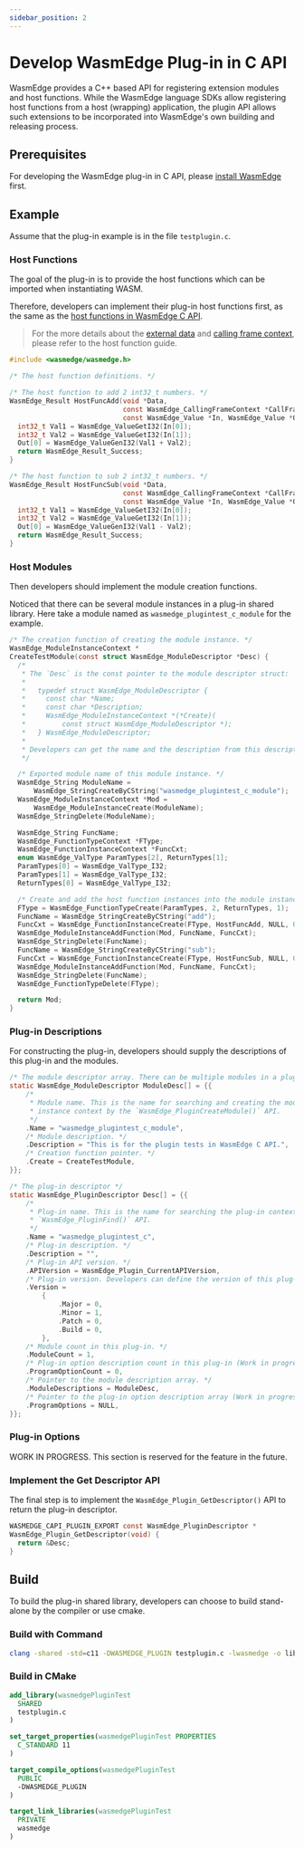 ```yaml
---
sidebar_position: 2
---
```


# Develop WasmEdge Plug-in in C API

WasmEdge provides a C++ based API for registering extension modules and host functions. While the WasmEdge language SDKs allow registering host functions from a host (wrapping) application, the plugin API allows such extensions to be incorporated into WasmEdge's own building and releasing process.

## Prerequisites

For developing the WasmEdge plug-in in C API, please [install WasmEdge](/develop/build-and-run/install.md) first.

## Example

Assume that the plug-in example is in the file `testplugin.c`.

### Host Functions

The goal of the plug-in is to provide the host functions which can be imported when instantiating WASM.

Therefore, developers can implement their plug-in host functions first, as the same as the [host functions in WasmEdge C API](/embed/c/reference/0.12.0.md#host-functions).

> For the more details about the [external data](/embed/c/host_function.md#host-data) and [calling frame context](/embed/c/host_function.md#calling-frame-context), please refer to the host function guide.

```c
#include <wasmedge/wasmedge.h>

/* The host function definitions. */

/* The host function to add 2 int32_t numbers. */
WasmEdge_Result HostFuncAdd(void *Data,
                            const WasmEdge_CallingFrameContext *CallFrameCxt,
                            const WasmEdge_Value *In, WasmEdge_Value *Out) {
  int32_t Val1 = WasmEdge_ValueGetI32(In[0]);
  int32_t Val2 = WasmEdge_ValueGetI32(In[1]);
  Out[0] = WasmEdge_ValueGenI32(Val1 + Val2);
  return WasmEdge_Result_Success;
}

/* The host function to sub 2 int32_t numbers. */
WasmEdge_Result HostFuncSub(void *Data,
                            const WasmEdge_CallingFrameContext *CallFrameCxt,
                            const WasmEdge_Value *In, WasmEdge_Value *Out) {
  int32_t Val1 = WasmEdge_ValueGetI32(In[0]);
  int32_t Val2 = WasmEdge_ValueGetI32(In[1]);
  Out[0] = WasmEdge_ValueGenI32(Val1 - Val2);
  return WasmEdge_Result_Success;
}
```

### Host Modules

Then developers should implement the module creation functions.

Noticed that there can be several module instances in a plug-in shared library. Here take a module named as `wasmedge_plugintest_c_module` for the example.

```c
/* The creation function of creating the module instance. */
WasmEdge_ModuleInstanceContext *
CreateTestModule(const struct WasmEdge_ModuleDescriptor *Desc) {
  /*
   * The `Desc` is the const pointer to the module descriptor struct:
   *
   *   typedef struct WasmEdge_ModuleDescriptor {
   *     const char *Name;
   *     const char *Description;
   *     WasmEdge_ModuleInstanceContext *(*Create)(
   *         const struct WasmEdge_ModuleDescriptor *);
   *   } WasmEdge_ModuleDescriptor;
   *
   * Developers can get the name and the description from this descriptor.
   */

  /* Exported module name of this module instance. */
  WasmEdge_String ModuleName =
      WasmEdge_StringCreateByCString("wasmedge_plugintest_c_module");
  WasmEdge_ModuleInstanceContext *Mod =
      WasmEdge_ModuleInstanceCreate(ModuleName);
  WasmEdge_StringDelete(ModuleName);

  WasmEdge_String FuncName;
  WasmEdge_FunctionTypeContext *FType;
  WasmEdge_FunctionInstanceContext *FuncCxt;
  enum WasmEdge_ValType ParamTypes[2], ReturnTypes[1];
  ParamTypes[0] = WasmEdge_ValType_I32;
  ParamTypes[1] = WasmEdge_ValType_I32;
  ReturnTypes[0] = WasmEdge_ValType_I32;

  /* Create and add the host function instances into the module instance. */
  FType = WasmEdge_FunctionTypeCreate(ParamTypes, 2, ReturnTypes, 1);
  FuncName = WasmEdge_StringCreateByCString("add");
  FuncCxt = WasmEdge_FunctionInstanceCreate(FType, HostFuncAdd, NULL, 0);
  WasmEdge_ModuleInstanceAddFunction(Mod, FuncName, FuncCxt);
  WasmEdge_StringDelete(FuncName);
  FuncName = WasmEdge_StringCreateByCString("sub");
  FuncCxt = WasmEdge_FunctionInstanceCreate(FType, HostFuncSub, NULL, 0);
  WasmEdge_ModuleInstanceAddFunction(Mod, FuncName, FuncCxt);
  WasmEdge_StringDelete(FuncName);
  WasmEdge_FunctionTypeDelete(FType);

  return Mod;
}
```

### Plug-in Descriptions

For constructing the plug-in, developers should supply the descriptions of this plug-in and the modules.

```c
/* The module descriptor array. There can be multiple modules in a plug-in. */
static WasmEdge_ModuleDescriptor ModuleDesc[] = {{
    /*
     * Module name. This is the name for searching and creating the module
     * instance context by the `WasmEdge_PluginCreateModule()` API.
     */
    .Name = "wasmedge_plugintest_c_module",
    /* Module description. */
    .Description = "This is for the plugin tests in WasmEdge C API.",
    /* Creation function pointer. */
    .Create = CreateTestModule,
}};

/* The plug-in descriptor */
static WasmEdge_PluginDescriptor Desc[] = {{
    /*
     * Plug-in name. This is the name for searching the plug-in context by the
     * `WasmEdge_PluginFind()` API.
     */
    .Name = "wasmedge_plugintest_c",
    /* Plug-in description. */
    .Description = "",
    /* Plug-in API version. */
    .APIVersion = WasmEdge_Plugin_CurrentAPIVersion,
    /* Plug-in version. Developers can define the version of this plug-in. */
    .Version =
        {
            .Major = 0,
            .Minor = 1,
            .Patch = 0,
            .Build = 0,
        },
    /* Module count in this plug-in. */
    .ModuleCount = 1,
    /* Plug-in option description count in this plug-in (Work in progress). */
    .ProgramOptionCount = 0,
    /* Pointer to the module description array. */
    .ModuleDescriptions = ModuleDesc,
    /* Pointer to the plug-in option description array (Work in progress). */
    .ProgramOptions = NULL,
}};
```

### Plug-in Options

WORK IN PROGRESS. This section is reserved for the feature in the future.

### Implement the Get Descriptor API

The final step is to implement the `WasmEdge_Plugin_GetDescriptor()` API to return the plug-in descriptor.

```c
WASMEDGE_CAPI_PLUGIN_EXPORT const WasmEdge_PluginDescriptor *
WasmEdge_Plugin_GetDescriptor(void) {
  return &Desc;
}
```

## Build

To build the plug-in shared library, developers can choose to build stand-alone by the compiler or use cmake.

### Build with Command

```bash
clang -shared -std=c11 -DWASMEDGE_PLUGIN testplugin.c -lwasmedge -o libwasmedgePluginTest.so
```

### Build in CMake

```cmake
add_library(wasmedgePluginTest
  SHARED
  testplugin.c
)

set_target_properties(wasmedgePluginTest PROPERTIES
  C_STANDARD 11
)

target_compile_options(wasmedgePluginTest
  PUBLIC
  -DWASMEDGE_PLUGIN
)

target_link_libraries(wasmedgePluginTest
  PRIVATE
  wasmedge
)
```
